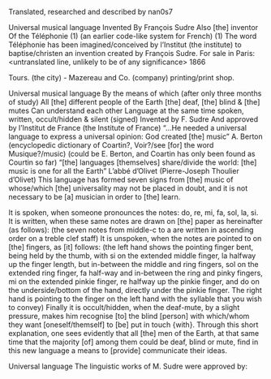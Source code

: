 Translated, researched and described by nan0s7


Universal musical language
Invented
By François Sudre
Also [the] inventor
Of the
Téléphonie (1)
(an earlier code-like system for French)
(1) The word Téléphonie has been imagined/conceived by l’Institut (the institute) to baptise/christen an invention created by François Sudre.
For sale in Paris:
<untranslated line about a location>
<untranslated line, unlikely to be of any significance>
1866

Tours. (the city) - Mazereau and Co. (company) printing/print shop.

Universal musical language
By the means of which
(after only three months of study)
All [the] different people of the Earth
[the] deaf, [the] blind & [the] mutes
Can understand each other
Language at the same time spoken, written, occult/hidden & silent (signed)
Invented by
F. Sudre
And approved by l’Institut de France (the Institute of France)
“...He needed a universal language to express a universal opinion:
God created [the] music”
A. Berton (encyclopedic dictionary of Coartin?, Voir?/see [for] the word Musique?/music)
(could be E. Berton, and Coartin has only been found as Courtin so far)
“[the] languages [themselves] share/divide the world: [the] music is one for all the Earth”
L’abbé d’Olivet
(Pierre-Joseph Thoulier d’Olivet)
This language has formed seven signs from [the] music of whose/which [the] universality may not be placed in doubt, and it is not necessary to be [a] musician in order to [the] learn.

It is spoken, when someone pronounces the notes: do, re, mi, fa, sol, la, si.
It is written, when these same notes are drawn on [the] paper as hereinafter (as follows):
(the seven notes from middle-c to a are written in ascending order on a treble clef staff)
It is unspoken, when the notes are pointed to on [the] fingers, as [it] follows:
(the left hand shows the pointing finger bent, being held by the thumb, with si on the extended middle finger, la halfway up the finger length, but in-between the middle and ring fingers, sol on the extended ring finger, fa half-way and in-between the ring and pinky fingers, mi on the extended pinkie finger, re halfway up the pinkie finger, and do on the underside/bottom of the hand, directly under the pinkie finger. The right hand is pointing to the finger on the left hand with the syllable that you wish to convey)
Finally it is occult/hidden, when the deaf-mute, by a slight pressure, makes him recognise [to] the blind [person] with which/whom they want [oneself/themself] to [be] put in touch {with}.
Through this short explanation, one sees evidently that all [the] men of the Earth, at that same time that the majority [of] among them could be deaf, blind or mute, find in this new language a means to [provide] communicate their ideas.

Universal language
The linguistic works of M. Sudre were approved by:
